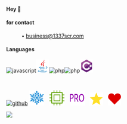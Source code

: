 #### Hey  👋

#### for contact

⠀⠀⠀⠀• business@1337scr.com

#### Languages 

<img src="https://camo.githubusercontent.com/5e4e512a9fba4d33300fa431e2c5fb07d476d5f15194bc75dfbf3da545f73e43/68747470733a2f2f63646e2e69636f6e73636f75742e636f6d2f69636f6e2f667265652f706e672d3235362f6a6176617363726970742d323735323134382d323238343936352e706e67" alt="javascript" width="35" height="35" data-canonical-src="https://cdn.iconscout.com/icon/free/png-256/javascript-2752148-2284965.png" style="max-width: 100%;"><img src="https://raw.githubusercontent.com/devicons/devicon/master/icons/java/java-original.svg" alt="java" width="35" height="35" style="max-width: 100%;"><img src="https://raw.githubusercontent.com/jmnote/z-icons/master/svg/php.svg" alt="php" width="35" height="35" style="max-width: 100%;"><img src="https://camo.githubusercontent.com/8f7b3fb40e2b05078d94187e1ea3e664e05ff33b3b643835d5759e2ade35515d/68747470733a2f2f75706c6f61642e77696b696d656469612e6f72672f77696b6970656469612f636f6d6d6f6e732f7468756d622f632f63332f507974686f6e2d6c6f676f2d6e6f746578742e7376672f3230343870782d507974686f6e2d6c6f676f2d6e6f746578742e7376672e706e67" alt="php" width="35" height="35" data-canonical-src="https://upload.wikimedia.org/wikipedia/commons/thumb/c/c3/Python-logo-notext.svg/2048px-Python-logo-notext.svg.png" style="max-width: 100%;"><img src="https://raw.githubusercontent.com/devicons/devicon/master/icons/csharp/csharp-original.svg" alt="csharp" width="35" height="35" style="max-width: 100%;">

⠀⠀⠀
⠀
⠀
⠀





[<img src='https://cdn.jsdelivr.net/npm/simple-icons@3.0.1/icons/github.svg' alt='github' height='40'>](https://github.com/qweqweqwe)  <a href='https://archiveprogram.github.com/'><img src='https://raw.githubusercontent.com/acervenky/animated-github-badges/master/assets/acbadge.gif' width='40' height='40'></a> <a href='https://docs.github.com/en/developers'><img src='https://raw.githubusercontent.com/acervenky/animated-github-badges/master/assets/devbadge.gif' width='40' height='40'></a> <a href='https://github.com/pricing'><img src='https://raw.githubusercontent.com/acervenky/animated-github-badges/master/assets/pro.gif' width='40' height='40'></a> <a href='https://stars.github.com/'><img src='https://raw.githubusercontent.com/acervenky/animated-github-badges/master/assets/starbadge.gif' width='35' height='35'></a> <a href='https://docs.github.com/en/github/supporting-the-open-source-community-with-github-sponsors'><img src='https://raw.githubusercontent.com/acervenky/animated-github-badges/master/assets/sponsorbadge.gif' width='35' height='35'></a> 






<img src="https://camo.githubusercontent.com/f3f8d35ec6358064b8e59e6a600553a79d44ffe365061efb7ca8b68cae1ba326/68747470733a2f2f6b6f6d617265762e636f6d2f67687076632f3f757365726e616d653d616e746f6e6b6f6d61726576" data-canonical-src="https://komarev.com/ghpvc/?username=antonkomarev" style="max-width: 100%;">

  


